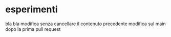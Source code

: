 # esperimenti
bla bla modifica senza cancellare il contenuto precedente
modifica sul main dopo la prima pull request
